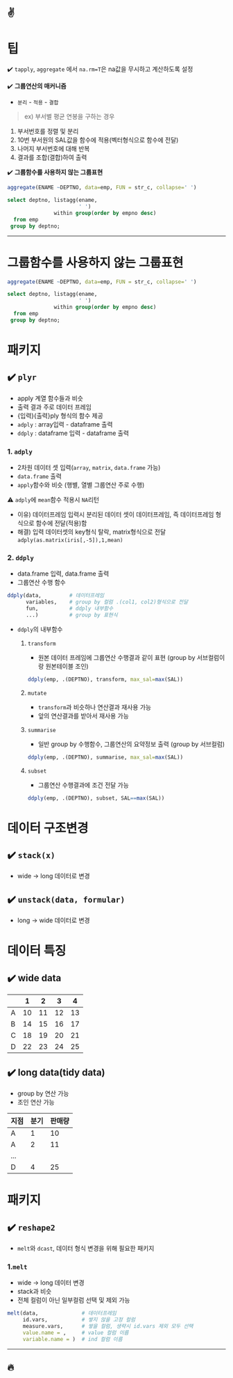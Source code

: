 :v:
---
# 팁
:heavy_check_mark: `tapply`, `aggregate` 에서 `na.rm=T`은 na값을 무시하고 계산하도록 설정

:heavy_check_mark: **그룹연산의 매커니즘**
- `분리` - `적용` - `결합`
> ex) 부서별 평균 연봉을 구하는 경우
1. 부서번호를 정렬 및 분리
2. 10번 부서원의 SAL값을 함수에 적용(벡터형식으로 함수에 전달)
3. 나머지 부서번호에 대해 반복
4. 결과를 조합(결합)하여 출력


:heavy_check_mark: **그룹함수를 사용하지 않는 그룹표현**
```r
aggregate(ENAME ~DEPTNO, data=emp, FUN = str_c, collapse=' ')
```
```sql
select deptno, listagg(ename,
                       ' ')
               within group(order by empno desc)
  from emp
 group by deptno;
```
---
# 그룹함수를 사용하지 않는 그룹표현
```r
aggregate(ENAME ~DEPTNO, data=emp, FUN = str_c, collapse=' ')
```
```sql
select deptno, listagg(ename,
                       ' ')
               within group(order by empno desc)
  from emp
 group by deptno;
```

# 패키지
## :heavy_check_mark: `plyr`
- apply 계열 함수들과 비슷
- 출력 결과 주로 데이터 프레임
- {입력}{출력}ply 형식의 함수 제공
- `adply` : array입력 - dataframe 출력
- `ddply` : dataframe 입력 - dataframe 출력


### 1. **`adply`**
- 2차원 데이터 셋 입력(`array`, `matrix`, `data.frame` 가능)
- `data.frame` 출력
- `apply`함수와 비슷 (행별, 열별 그룹연산 주로 수행)

:warning: `adply`에 `mean`함수 적용시 `NA`리턴
- 이유) 데이터프레임 입력시 분리된 데이터 셋이 데이터프레임, 즉 데이터프레임 형식으로 함수에 전달(적용)함
- 해결) 입력 데이터셋의 key형식 탈락, matrix형식으로 전달
`adply(as.matrix(iris[,-5]),1,mean)`

### 2. `ddply`
- data.frame 입력, data.frame 출력
- 그룹연산 수행 함수

```r
ddply(data,         # 데이터프레임
      variables,    # group by 컬럼 .(col1, col2)형식으로 전달
      fun,          # ddply 내부함수
      ...)          # group by 표현식
```

- `ddply`의 내부함수
    1. `transform`
        - 원본 데이터 프레임에 그룹연산 수행결과 같이 표현
        (group by 서브컬럼이랑 원본테이블 조인)
        ```r
        ddply(emp, .(DEPTNO), transform, max_sal=max(SAL))
        ```

    2. `mutate`
        - `transform`과 비슷하나 연산결과 재사용 가능
        - 앞의 연산결과를 받아서 재사용 가능

    3. `summarise`
        - 일반 group by 수행함수, 그룹연산의 요약정보 출력
        (group by 서브컬럼)
        ```r
        ddply(emp, .(DEPTNO), summarise, max_sal=max(SAL))
        ```

    4. `subset`
        - 그룹연산 수행결과에 조건 전달 가능
        ```r
        ddply(emp, .(DEPTNO), subset, SAL==max(SAL))
        ```

# 데이터 구조변경
## :heavy_check_mark: `stack(x)`
- wide -> long 데이터로 변경
## :heavy_check_mark: `unstack(data, formular)`
- long -> wide 데이터로 변경

# 데이터 특징
## :heavy_check_mark: wide data

| |1|2|3|4|
|-|-|-|-|-|
|A|10|11|12|13|
|B|14|15|16|17|
|C|18|19|20|21|
|D|22|23|24|25|

## :heavy_check_mark: long data(tidy data)
- group by 연산 가능
- 조인 연산 가능

지점|분기|판매량|
-|-|-|
A|1|10
A|2|11
...|
D|4|25

# 패키지
## :heavy_check_mark: `reshape2`
- `melt`와 `dcast`, 데이터 형식 변경을 위해 필요한 패키지

### 1.`melt`
- wide -> long 데이터 변경
- stack과 비슷
- 전체 컬럼이 아닌 일부컬럼 선택 및 제외 가능

```r
melt(data,              # 데이터프레임
     id.vars,           # 쌓지 않을 고정 컬럼
     measure.vars,      # 쌓을 컬럼, 생략시 id.vars 제외 모두 선택
     value.name = ,     # value 컬럼 이름
     variable.name = )  # ind 컬럼 이름
```

---
:fire:
---